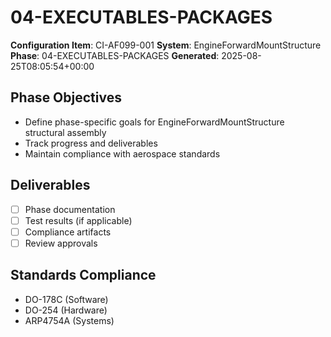 # 04-EXECUTABLES-PACKAGES

**Configuration Item**: CI-AF099-001
**System**: EngineForwardMountStructure
**Phase**: 04-EXECUTABLES-PACKAGES
**Generated**: 2025-08-25T08:05:54+00:00

## Phase Objectives
- Define phase-specific goals for EngineForwardMountStructure structural assembly
- Track progress and deliverables
- Maintain compliance with aerospace standards

## Deliverables
- [ ] Phase documentation
- [ ] Test results (if applicable)
- [ ] Compliance artifacts
- [ ] Review approvals

## Standards Compliance
- DO-178C (Software)
- DO-254 (Hardware)
- ARP4754A (Systems)

